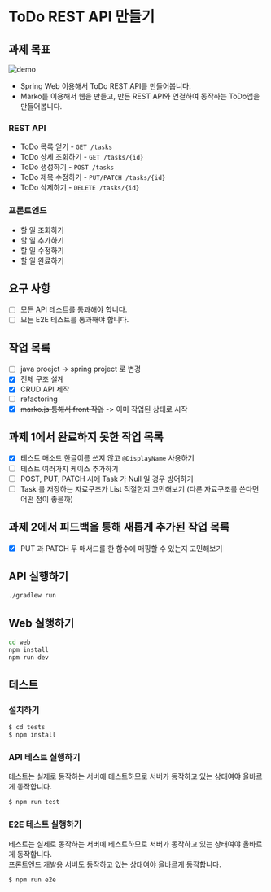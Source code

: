 # ToDo REST API 만들기

## 과제 목표

![demo](https://user-images.githubusercontent.com/14071105/104095988-3bd50b80-52dd-11eb-96df-31faee9db389.gif)

* Spring Web 이용해서 ToDo REST API를 만들어봅니다.
* Marko를 이용해서 웹을 만들고, 만든 REST API와 연결하여 동작하는 ToDo앱을 만들어봅니다.

### REST API

- ToDo 목록 얻기 - `GET /tasks`
- ToDo 상세 조회하기 - `GET /tasks/{id}`
- ToDo 생성하기 - `POST /tasks`
- ToDo 제목 수정하기 - `PUT/PATCH /tasks/{id}`
- ToDo 삭제하기 - `DELETE /tasks/{id}`

### 프론트엔드

- 할 일 조회하기
- 할 일 추가하기
- 할 일 수정하기
- 할 일 완료하기

## 요구 사항

- [ ] 모든 API 테스트를 통과해야 합니다.
- [ ] 모든 E2E 테스트를 통과해야 합니다.

## 작업 목록

- [ ] java proejct -> spring project 로 변경
- [x] 전체 구조 설계
- [x] CRUD API 제작
- [ ] refactoring
- [x] ~~marko.js 통해서 front 작업~~ -> 이미 작업된 상태로 시작

## 과제 1에서 완료하지 못한 작업 목록
- [x] 테스트 매소드 한글이름 쓰지 않고 `@DisplayName` 사용하기
- [ ] 테스트 여러가지 케이스 추가하기
- [ ] POST, PUT, PATCH 시에 Task 가 Null 일 경우 방어하기
- [ ] Task 를 저장하는 자료구조가 List 적절한지 고민해보기 (다른 자료구조를 쓴다면 어떤 점이 좋을까)

## 과제 2에서 피드백을 통해 새롭게 추가된 작업 목록
- [x] PUT 과 PATCH 두 매서드를 한 함수에 매핑할 수 있는지 고민해보기

## API 실행하기

```bash
./gradlew run
```

## Web 실행하기

```bash
cd web
npm install
npm run dev
```

## 테스트

### 설치하기

```bash
$ cd tests
$ npm install
```

### API 테스트 실행하기

테스트는 실제로 동작하는 서버에 테스트하므로 서버가 동작하고 있는 상태여야 올바르게 동작합니다.

```bash
$ npm run test
```

### E2E 테스트 실행하기

테스트는 실제로 동작하는 서버에 테스트하므로 서버가 동작하고 있는 상태여야 올바르게 동작합니다.  
프론트엔드 개발용 서버도 동작하고 있는 상태여야 올바르게 동작합니다.

```bash
$ npm run e2e
```


